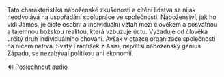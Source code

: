 
Tato charakteristika náboženské zkušenosti a cítění lidstva se nijak neodvolává na uspořádání spolupráce ve společnosti. Náboženství, jak ho vidí James, je čistě osobní a individuální vztah mezi člověkem a posvátnou a tajemnou božskou realitou, která vzbuzuje úctu. Vyžaduje od člověka určitý druh individuálního chování. Avšak v otázce organizace společnosti na ničem netrvá. Svatý František z Asisi, největší náboženský génius Západu, se nezabýval politikou ani ekonomií.

[🔊 Poslechnout audio](/data/7-paragraphs/audio/chapter_36/para_001-Tato-charakteristika-nboensk-zkuenosti-a-ctn.mp3)
